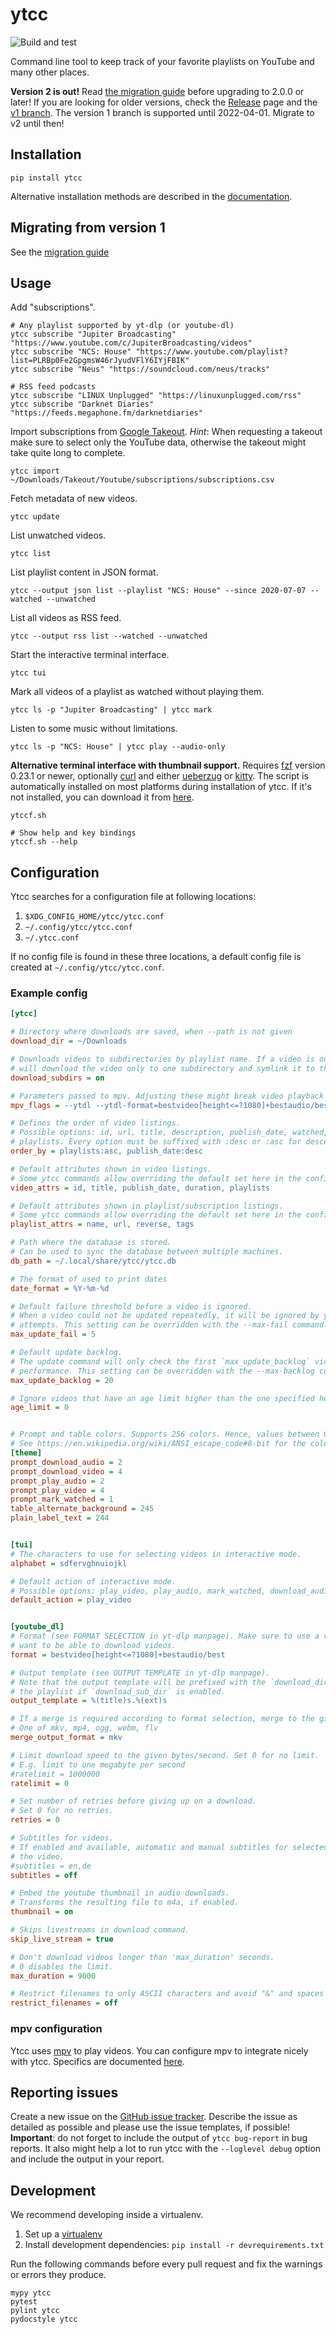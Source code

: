 # ytcc
![Build and test](https://github.com/woefe/ytcc/workflows/Build%20and%20test/badge.svg)

Command line tool to keep track of your favorite playlists on YouTube and many other places.

**Version 2 is out!**
Read [the migration guide](https://github.com/woefe/ytcc/tree/master/doc/migrate.md) before upgrading to 2.0.0 or later!
If you are looking for older versions, check the [Release](https://github.com/woefe/ytcc/releases) page and the [v1 branch](https://github.com/woefe/ytcc/tree/v1).
The version 1 branch is supported until 2022-04-01. Migrate to v2 until then!


## Installation
```shell script
pip install ytcc
```
Alternative installation methods are described in the [documentation](https://github.com/woefe/ytcc/tree/master/doc/install.md).

## Migrating from version 1
See the [migration guide](https://github.com/woefe/ytcc/tree/master/doc/migrate.md)

## Usage

Add "subscriptions".
```shell script
# Any playlist supported by yt-dlp (or youtube-dl)
ytcc subscribe "Jupiter Broadcasting" "https://www.youtube.com/c/JupiterBroadcasting/videos"
ytcc subscribe "NCS: House" "https://www.youtube.com/playlist?list=PLRBp0Fe2GpgmsW46rJyudVFlY6IYjFBIK"
ytcc subscribe "Neus" "https://soundcloud.com/neus/tracks"

# RSS feed podcasts
ytcc subscribe "LINUX Unplugged" "https://linuxunplugged.com/rss"
ytcc subscribe "Darknet Diaries" "https://feeds.megaphone.fm/darknetdiaries"
```

Import subscriptions from [Google Takeout](https://takeout.google.com/).
*Hint*: When requesting a takeout make sure to select only the YouTube data, otherwise the takeout might take quite long to complete.
```shell script
ytcc import ~/Downloads/Takeout/Youtube/subscriptions/subscriptions.csv
```

Fetch metadata of new videos.
```shell script
ytcc update
```

List unwatched videos.
```shell script
ytcc list
```

List playlist content in JSON format.
```shell script
ytcc --output json list --playlist "NCS: House" --since 2020-07-07 --watched --unwatched
```

List all videos as RSS feed.
```shell script
ytcc --output rss list --watched --unwatched
```

Start the interactive terminal interface.
```shell script
ytcc tui
```

Mark all videos of a playlist as watched without playing them.
```shell script
ytcc ls -p "Jupiter Broadcasting" | ytcc mark
```

Listen to some music without limitations.
```shell script
ytcc ls -p "NCS: House" | ytcc play --audio-only
```

**Alternative terminal interface with thumbnail support.**
Requires [fzf](https://github.com/junegunn/fzf) version 0.23.1 or newer, optionally [curl](https://curl.se/) and either [ueberzug](https://github.com/seebye/ueberzug) or [kitty](https://sw.kovidgoyal.net/kitty/).
The script is automatically installed on most platforms during installation of ytcc.
If it's not installed, you can download it from [here](https://github.com/woefe/ytcc/tree/master/scripts/ytccf.sh).
```shell script
ytccf.sh

# Show help and key bindings
ytccf.sh --help
```

## Configuration
Ytcc searches for a configuration file at following locations:

1. `$XDG_CONFIG_HOME/ytcc/ytcc.conf`
2. `~/.config/ytcc/ytcc.conf`
3. `~/.ytcc.conf`

If no config file is found in these three locations, a default config file is created at `~/.config/ytcc/ytcc.conf`.

### Example config

```ini
[ytcc]

# Directory where downloads are saved, when --path is not given
download_dir = ~/Downloads

# Downloads videos to subdirectories by playlist name. If a video is on multiple playlists, ytcc
# will download the video only to one subdirectory and symlink it to the other subdirectories.
download_subdirs = on

# Parameters passed to mpv. Adjusting these might break video playback in ytcc!
mpv_flags = --ytdl --ytdl-format=bestvideo[height<=?1080]+bestaudio/best

# Defines the order of video listings.
# Possible options: id, url, title, description, publish_date, watched, duration, extractor_hash,
# playlists. Every option must be suffixed with :desc or :asc for descending or ascending sort.
order_by = playlists:asc, publish_date:desc

# Default attributes shown in video listings.
# Some ytcc commands allow overriding the default set here in the config.
video_attrs = id, title, publish_date, duration, playlists

# Default attributes shown in playlist/subscription listings.
# Some ytcc commands allow overriding the default set here in the config.
playlist_attrs = name, url, reverse, tags

# Path where the database is stored.
# Can be used to sync the database between multiple machines.
db_path = ~/.local/share/ytcc/ytcc.db

# The format of used to print dates
date_format = %Y-%m-%d

# Default failure threshold before a video is ignored.
# When a video could not be updated repeatedly, it will be ignored by ytcc after `max_update_fail`
# attempts. This setting can be overridden with the --max-fail commandline parameter.
max_update_fail = 5

# Default update backlog.
# The update command will only check the first `max_update_backlog` videos of a playlist to improve
# performance. This setting can be overridden with the --max-backlog commandline parameter.
max_update_backlog = 20

# Ignore videos that have an age limit higher than the one specified here.
age_limit = 0


# Prompt and table colors. Supports 256 colors. Hence, values between 0-255 are allowed.
# See https://en.wikipedia.org/wiki/ANSI_escape_code#8-bit for the color codes.
[theme]
prompt_download_audio = 2
prompt_download_video = 4
prompt_play_audio = 2
prompt_play_video = 4
prompt_mark_watched = 1
table_alternate_background = 245
plain_label_text = 244


[tui]
# The characters to use for selecting videos in interactive mode.
alphabet = sdfervghnuiojkl

# Default action of interactive mode.
# Possible options: play_video, play_audio, mark_watched, download_audio, download_video
default_action = play_video


[youtube_dl]
# Format (see FORMAT SELECTION in yt-dlp manpage). Make sure to use a video format here, if you
# want to be able to download videos.
format = bestvideo[height<=?1080]+bestaudio/best

# Output template (see OUTPUT TEMPLATE in yt-dlp manpage).
# Note that the output template will be prefixed with the `download_dir` directory and the name of
# the playlist if `download_sub_dir` is enabled.
output_template = %(title)s.%(ext)s

# If a merge is required according to format selection, merge to the given container format.
# One of mkv, mp4, ogg, webm, flv
merge_output_format = mkv

# Limit download speed to the given bytes/second. Set 0 for no limit.
# E.g. limit to one megabyte per second
#ratelimit = 1000000
ratelimit = 0

# Set number of retries before giving up on a download.
# Set 0 for no retries.
retries = 0

# Subtitles for videos.
# If enabled and available, automatic and manual subtitles for selected languages are embedded in
# the video.
#subtitles = en,de
subtitles = off

# Embed the youtube thumbnail in audio downloads.
# Transforms the resulting file to m4a, if enabled.
thumbnail = on

# Skips livestreams in download command.
skip_live_stream = true

# Don't download videos longer than 'max_duration' seconds.
# 0 disables the limit.
max_duration = 9000

# Restrict filenames to only ASCII characters and avoid "&" and spaces in filenames.
restrict_filenames = off
```

### mpv configuration
Ytcc uses [mpv](https://mpv.io) to play videos.
You can configure mpv to integrate nicely with ytcc.
Specifics are documented [here](https://github.com/woefe/ytcc/tree/master/doc/mpv.md).


## Reporting issues
Create a new issue on the [GitHub issue tracker](https://github.com/woefe/ytcc/issues/new).
Describe the issue as detailed as possible and please use the issue templates, if possible!
**Important**: do not forget to include the output of `ytcc bug-report` in bug reports.
It also might help a lot to run ytcc with the `--loglevel debug` option and include the output in your report.

## Development
We recommend developing inside a virtualenv.

1. Set up a [virtualenv](https://virtualenv.pypa.io/en/latest/)
2. Install development dependencies: `pip install -r devrequirements.txt`

Run the following commands before every pull request and fix the warnings or errors they produce.
```shell script
mypy ytcc
pytest
pylint ytcc
pydocstyle ytcc
```

